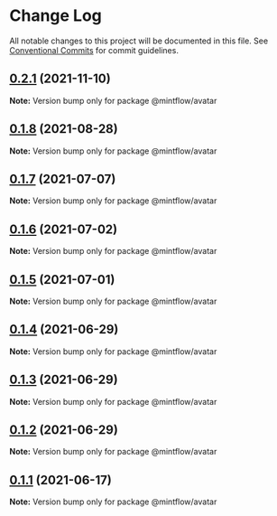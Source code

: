 # Change Log

All notable changes to this project will be documented in this file.
See [Conventional Commits](https://conventionalcommits.org) for commit guidelines.

## [0.2.1](https://github.com/vechai/mintflow/compare/@mintflow/avatar@0.1.8...@mintflow/avatar@0.2.1) (2021-11-10)

**Note:** Version bump only for package @mintflow/avatar





## [0.1.8](https://github.com/vechai/mintflow/compare/@mintflow/avatar@0.1.7...@mintflow/avatar@0.1.8) (2021-08-28)

**Note:** Version bump only for package @mintflow/avatar





## [0.1.7](https://github.com/vechai/mintflow/compare/@mintflow/avatar@0.1.6...@mintflow/avatar@0.1.7) (2021-07-07)

**Note:** Version bump only for package @mintflow/avatar





## [0.1.6](https://github.com/vechai/mintflow/compare/@mintflow/avatar@0.1.5...@mintflow/avatar@0.1.6) (2021-07-02)

**Note:** Version bump only for package @mintflow/avatar





## [0.1.5](https://github.com/vechai/mintflow/compare/@mintflow/avatar@0.1.4...@mintflow/avatar@0.1.5) (2021-07-01)

**Note:** Version bump only for package @mintflow/avatar





## [0.1.4](https://github.com/vechai/mintflow/compare/@mintflow/avatar@0.1.3...@mintflow/avatar@0.1.4) (2021-06-29)

**Note:** Version bump only for package @mintflow/avatar





## [0.1.3](https://github.com/vechai/mintflow/compare/@mintflow/avatar@0.1.2...@mintflow/avatar@0.1.3) (2021-06-29)

**Note:** Version bump only for package @mintflow/avatar





## [0.1.2](https://github.com/vechai/mintflow/compare/@mintflow/avatar@0.1.1...@mintflow/avatar@0.1.2) (2021-06-29)

**Note:** Version bump only for package @mintflow/avatar





## [0.1.1](https://github.com/vechai/mintflow/compare/@mintflow/avatar@0.1.0...@mintflow/avatar@0.1.1) (2021-06-17)

**Note:** Version bump only for package @mintflow/avatar
